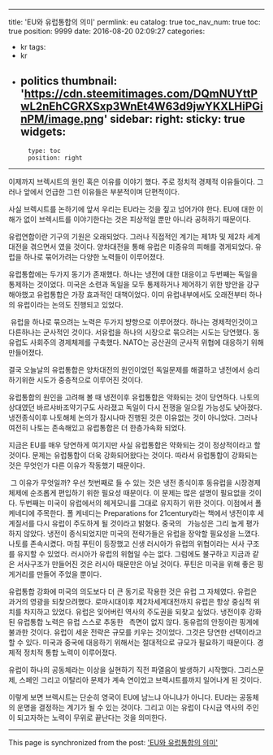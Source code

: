 
---
title: 'EU와 유럽통합의 의미'
permlink: eu
catalog: true
toc_nav_num: true
toc: true
position: 9999
date: 2016-08-20 02:09:27
categories:
- kr
tags:
- kr
- politics
thumbnail: 'https://cdn.steemitimages.com/DQmNUYttPwL2nEhCGRXSxp3WnEt4W63d9jwYKXLHiPGinPM/image.png'
sidebar:
    right:
        sticky: true
widgets:
    -
        type: toc
        position: right
---


이제까지 브렉시트의 원인 혹은 이유를 이야기 했다. 주로 정치적 경제적 이유들이다. 그러나 앞에서 언급한 그런 이유들은 부분적이며 단편적이다.

사실 브렉시트를 논하기에 앞서 우리는 EU라는 것을 짚고 넘어가야 한다. EU에 대한 이해가 없이 브렉시트를 이야기한다는 것은 피상적일 뿐만 아니라 공허하기 때문이다. 

유럽연합이란 기구의 기원은 오래되었다. 그러나 직접적인 계기는 제1차 및 제2차 세계대전을 겪으면서 였을 것이다. 양차대전을 통해 유럽은 미증유의 피해를 겪게되었다. 유럽을 하나로 묶어가려는 다양한 노력들이 이루어졌다.

유럽통합에는 두가지 동기가 존재했다. 하나는 냉전에 대한 대응이고 두번째는 독일을 통제하는 것이었다. 미국은 소련과 독일을 모두 통제하거나 제어하기 위한 방안을 강구해야했고 유럽통합은 가장 효과적인 대책이었다. 이미 유럽내부에서도 오래전부터 하나의 유럽이라는 논의도 진행되고 있었다.

 유럽을 하나로 묶으려는 노력은 두가지 뱡향으로 이루어졌다. 하나는 경제적인것이고 다른하나는 군사적인 것이다. 서유럽을 하나의 시장으로 묶으려는 시도는 당연했다. 동유럽도 사회주의 경제체제를 구축했다. NATO는 공산권의 군사적 위협에 대응하기 위해 만들어졌다. 

결국 오늘날의 유럽통합은 양차대전의 원인이었던 독일문제를 해결하고 냉전에서 승리하기위한 시도가 중층적으로 이루어진 것이다. 

유럽통합의 원인을 고려해 볼 때 냉전이후 유럽통합은 약화되는 것이 당연하다. 나토의 상대였던 바르샤바조약기구도 사라졌고 독일이 다시 전쟁을 일으킬 가능성도 낮아졌다. 냉전종식이후 나토해체 논의가 잠시나마 진행된 것은 이유없는 것이 아니었다. 그러나 여전히 나토는 존속해있고 유럽통합은 더 한층가속화 되었다.

지금은 EU를 매우 당연하게 여기지만 사실 유럽통합은 약화되는 것이 정상적이라고 할 것이다. 문제는 유럽통합이 더욱 강화되어왔다는 것이다. 따라서 유럽통합이 강화되는 것은 무엇인가 다른 이유가 작동했기 때문이다.

 그 이유가 무엇일까? 우선 첫번째로 들 수 있는 것은 냉전 종식이후 동유럽을 시장경제체제에 순조롭게 편입하기 위한 필요성 때문이다. 이 문제는 많은 설명이 필요없을 것이다.
두번째는 미국이 유럽에서의 헤게모니를 그대로 유지하기 위한 것이다. 이점에서 폴 케네디에 주목한다. 폴 케네디는 Preparations for 21century라는 책에서 냉전이후 세계질서를 다시 유럽이 주도하게 될 것이라고 밝혔다. 중국의   가능성은 그리 높게 평가하지 않았다. 냉전이 종식되었지만 미국의 전략가들은 유럽을 장악할 필요성을 느꼈다. 나토를 존속시켰다. 마침 푸틴이 등장했고 신생 러시아가 유럽의 위협이라는 서사 구조를 유지할 수 있었다. 러시아가 유럽의 위협일 수는 없다. 그럼에도 불구하고 지금과 같은 서사구조가 만들어진 것은 러시아 때문만은 아닐 것이다. 푸틴은 미국을 위해 좋은 핑게거리를 만들어 주었을 뿐이다. 

유럽통합 강화에 미국의 의도보다 더 큰 동기로 작용한 것은 유럽 그 자체였다. 유럽은 과거의 영광을 되찾으려했다. 로마시대이후 제2차세계대전까지 유럽은 항상 중심적 위치를 차지하고 있었다. 유럽은 잊어버린 역사의 주도권을 되찾고 싶었다. 냉전이후 강화된 유럽통합 노력은 유럽 스스로 추동한   측면이 없지 않다. 동유럽의 안정이란 핑게에 불과한 것이다.
유럽이 세운 전략은 규모를 키우는 것이었다. 그것은 당연한 선택이라고 할 수 있다. 미국과 중국에 대응하기 위해서는 절대적으로 규모가 필요하기 때문이다. 경제적 정치적 통합 노력이 이루어졌다. 

유럽이 하나의 공동체라는 이상을 실현하기 직전 파열음이 발생하기 시작했다. 그리스문제, 스페인 그리고 이탈리아 문제가 계속 연이었고 브렉시트를까지 일어나게 된 것이다.

이렇게 보면 브렉시트는 단순히 영국이 EU에 남느냐 아니냐가 아니다. EU라는 공동체의 운명을 결정하는 계기가 될 수 있는 것이다. 그리고 이는 유럽이 다시금 역사의 주인이 되고자하는 노력이 무위로 끝난다는 것을 의미한다.

- - -

This page is synchronized from the post: ['EU와 유럽통합의 의미'](https://steemit.com/@oldstone/eu)
